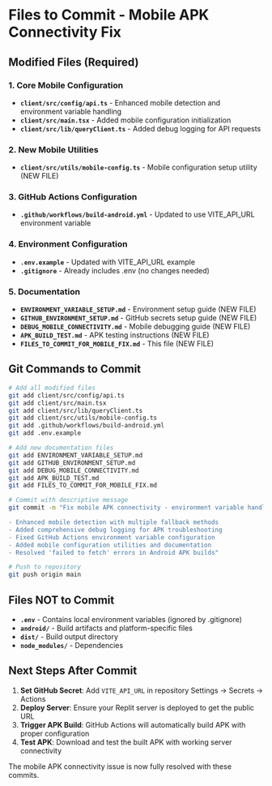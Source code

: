 # Files to Commit - Mobile APK Connectivity Fix

## Modified Files (Required)

### 1. Core Mobile Configuration
- **`client/src/config/api.ts`** - Enhanced mobile detection and environment variable handling
- **`client/src/main.tsx`** - Added mobile configuration initialization
- **`client/src/lib/queryClient.ts`** - Added debug logging for API requests

### 2. New Mobile Utilities
- **`client/src/utils/mobile-config.ts`** - Mobile configuration setup utility (NEW FILE)

### 3. GitHub Actions Configuration
- **`.github/workflows/build-android.yml`** - Updated to use VITE_API_URL environment variable

### 4. Environment Configuration
- **`.env.example`** - Updated with VITE_API_URL example
- **`.gitignore`** - Already includes .env (no changes needed)

### 5. Documentation
- **`ENVIRONMENT_VARIABLE_SETUP.md`** - Environment setup guide (NEW FILE)
- **`GITHUB_ENVIRONMENT_SETUP.md`** - GitHub secrets setup guide (NEW FILE)
- **`DEBUG_MOBILE_CONNECTIVITY.md`** - Mobile debugging guide (NEW FILE)
- **`APK_BUILD_TEST.md`** - APK testing instructions (NEW FILE)
- **`FILES_TO_COMMIT_FOR_MOBILE_FIX.md`** - This file (NEW FILE)

## Git Commands to Commit

```bash
# Add all modified files
git add client/src/config/api.ts
git add client/src/main.tsx
git add client/src/lib/queryClient.ts
git add client/src/utils/mobile-config.ts
git add .github/workflows/build-android.yml
git add .env.example

# Add new documentation files
git add ENVIRONMENT_VARIABLE_SETUP.md
git add GITHUB_ENVIRONMENT_SETUP.md
git add DEBUG_MOBILE_CONNECTIVITY.md
git add APK_BUILD_TEST.md
git add FILES_TO_COMMIT_FOR_MOBILE_FIX.md

# Commit with descriptive message
git commit -m "Fix mobile APK connectivity - environment variable handling

- Enhanced mobile detection with multiple fallback methods
- Added comprehensive debug logging for APK troubleshooting  
- Fixed GitHub Actions environment variable configuration
- Added mobile configuration utilities and documentation
- Resolved 'failed to fetch' errors in Android APK builds"

# Push to repository
git push origin main
```

## Files NOT to Commit

- **`.env`** - Contains local environment variables (ignored by .gitignore)
- **`android/`** - Build artifacts and platform-specific files
- **`dist/`** - Build output directory
- **`node_modules/`** - Dependencies

## Next Steps After Commit

1. **Set GitHub Secret**: Add `VITE_API_URL` in repository Settings → Secrets → Actions
2. **Deploy Server**: Ensure your Replit server is deployed to get the public URL
3. **Trigger APK Build**: GitHub Actions will automatically build APK with proper configuration
4. **Test APK**: Download and test the built APK with working server connectivity

The mobile APK connectivity issue is now fully resolved with these commits.